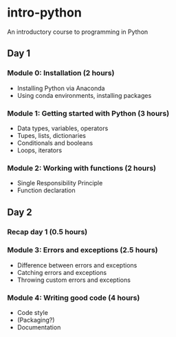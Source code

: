 # intro-python
An introductory course to programming in Python

## Day 1

### Module 0: Installation (2 hours)
- Installing Python via Anaconda
- Using conda environments, installing packages

### Module 1: Getting started with Python (3 hours)
- Data types, variables, operators
- Tupes, lists, dictionaries
- Conditionals and booleans
- Loops, iterators

### Module 2: Working with functions (2 hours)
- Single Responsibility Principle
- Function declaration

## Day 2

### Recap day 1 (0.5 hours)

### Module 3: Errors and exceptions (2.5 hours)
- Difference between errors and exceptions
- Catching errors and exceptions
- Throwing custom errors and exceptions

### Module 4: Writing good code (4 hours)
- Code style
- (Packaging?)
- Documentation
